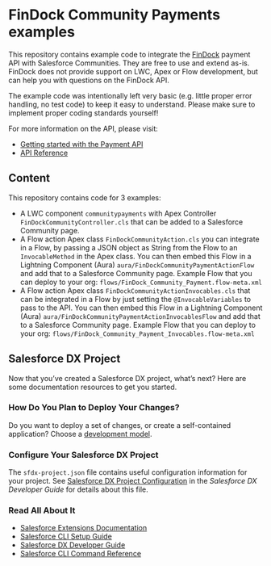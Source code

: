 # FinDock Community Payments examples

This repository contains example code to integrate the [FinDock](www.findock.com) payment API with Salesforce Communities. They are free to use and extend as-is. FinDock does not provide support on LWC, Apex or Flow development, but can help you with questions on the FinDock API.

The example code was intentionally left very basic (e.g. little proper error handling, no test code) to keep it easy to understand.
Please make sure to implement proper coding standards yourself!

For more information on the API, please visit:

- [Getting started with the Payment API](https://docs.findock.com/getting-started-with-the-payment-api-v2)
- [API Reference](https://docs.findock.com/api)

## Content

This repository contains code for 3 examples:

- A LWC component `communitypayments` with Apex Controller `FinDockCommunityController.cls` that can be added to a Salesforce Community page.
- A Flow action Apex class `FinDockCommunityAction.cls` you can integrate in a Flow, by passing a JSON object as String from the Flow to an `InvocableMethod` in the Apex class. You can then embed this Flow in a Lightning Component (Aura) `aura/FinDockCommunityPaymentActionFlow`  and add that to a Salesforce Community page. Example Flow that you can deploy to your org: `flows/FinDock_Community_Payment.flow-meta.xml`
- A Flow action Apex class `FinDockCommunityActionInvocables.cls` that can be integrated in a Flow by just setting the `@InvocableVariables` to pass to the API. You can then embed this Flow in a Lightning Component (Aura) `aura/FinDockCommunityPaymentActionInvocablesFlow` and add that to a Salesforce Community page. Example Flow that you can deploy to your org: `flows/FinDock_Community_Payment_Invocables.flow-meta.xml`

## Salesforce DX Project

Now that you’ve created a Salesforce DX project, what’s next? Here are some documentation resources to get you started.

### How Do You Plan to Deploy Your Changes?

Do you want to deploy a set of changes, or create a self-contained application? Choose a [development model](https://developer.salesforce.com/tools/vscode/en/user-guide/development-models).

### Configure Your Salesforce DX Project

The `sfdx-project.json` file contains useful configuration information for your project. See [Salesforce DX Project Configuration](https://developer.salesforce.com/docs/atlas.en-us.sfdx_dev.meta/sfdx_dev/sfdx_dev_ws_config.htm) in the _Salesforce DX Developer Guide_ for details about this file.

### Read All About It

- [Salesforce Extensions Documentation](https://developer.salesforce.com/tools/vscode/)
- [Salesforce CLI Setup Guide](https://developer.salesforce.com/docs/atlas.en-us.sfdx_setup.meta/sfdx_setup/sfdx_setup_intro.htm)
- [Salesforce DX Developer Guide](https://developer.salesforce.com/docs/atlas.en-us.sfdx_dev.meta/sfdx_dev/sfdx_dev_intro.htm)
- [Salesforce CLI Command Reference](https://developer.salesforce.com/docs/atlas.en-us.sfdx_cli_reference.meta/sfdx_cli_reference/cli_reference.htm)
